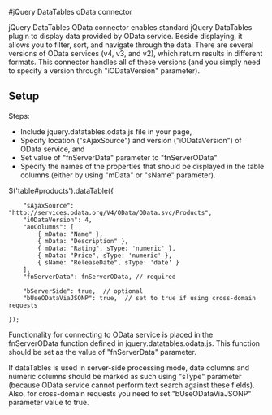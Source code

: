 #jQuery DataTables oData connector

jQuery DataTables OData connector enables standard jQuery DataTables plugin to display data provided by OData service.
Beside displaying, it allows you to filter, sort, and navigate through the data. There are several versions of OData services (v4, v3, and v2), which return results in different formats. This connector 
handles all of these versions (and you simply need to specify a version through "iODataVersion" parameter).

## Setup

Steps:
- Include jquery.datatables.odata.js file in your page, 
- Specify location ("sAjaxSource") and version ("iODataVersion") of OData service, and
- Set value of "fnServerData" parameter to "fnServerOData"
- Specify the names of the properties that should be displayed in the table columns (either by using "mData" or "sName" parameter).

$('table#products').dataTable({
		
		"sAjaxSource": "http://services.odata.org/V4/OData/OData.svc/Products",
		"iODataVersion": 4,
		"aoColumns": [
			{ mData: "Name" },
			{ mData: "Description" },
			{ mData: "Rating", sType: 'numeric' },
			{ mData: "Price", sType: 'numeric' },
			{ sName: "ReleaseDate", sType: 'date' }
		],
		"fnServerData": fnServerOData, // required

		"bServerSide": true,  // optional
		"bUseODataViaJSONP": true,	// set to true if using cross-domain requests
		
	});

Functionality for connecting to OData service is placed in the fnServerOData function defined in jquery.datatables.odata.js. This function
should be set as the value of "fnServerData" parameter.

If dataTables is used in server-side processing mode, date columns and numeric columns should be marked as such using "sType" parameter
(because OData service cannot perform text search against these fields). 
Also, for cross-domain requests you need to set	"bUseODataViaJSONP" parameter value to true.